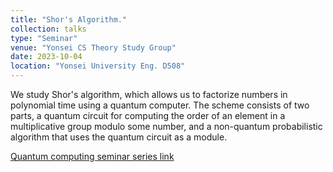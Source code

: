 ```yaml
---
title: "Shor's Algorithm."
collection: talks
type: "Seminar"
venue: "Yonsei CS Theory Study Group"
date: 2023-10-04
location: "Yonsei University Eng. D508"
---
```

We study Shor's algorithm,
which allows us to factorize numbers in polynomial time
using a quantum computer.
The scheme consists of two parts,
a quantum circuit for computing the order of an element
in a multiplicative group modulo some number,
and a non-quantum probabilistic algorithm
that uses the quantum circuit as a module.

[Quantum computing seminar series link](https://yonsei-cs-theory-students.github.io/)